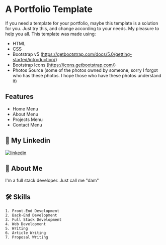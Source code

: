# A Portfolio Template

If you need a template for your portfolio, maybe this template is a solution for you. Just try this, and change according to your needs. My pleasure to help you all. This template was made using:
- HTML
- CSS
- Bootstrap v5 (https://getbootstrap.com/docs/5.0/getting-started/introduction/)
- Bootstrap Icons (https://icons.getbootstrap.com/)
- Photos Source (some of the photos owned by someone, sorry I forgot who has these photos. I hope those who have these photos understand it)

## Features

- Home Menu
- About Menu
- Projects Menu
- Contact Menu

## 🔗 My Linkedin
[![linkedin](https://img.shields.io/badge/linkedin-0A66C2?style=for-the-badge&logo=linkedin&logoColor=white)](https://www.linkedin.com/in/pangeran-saddam-husain-2b5096207/)

## 🚀 About Me
I'm a full stack developer. Just call me "dam"
## 🛠 Skills
    1. Front-End Development
    2. Back-End Development
    3. Full Stack Development
    4. Web Development
    5. Writing
    6. Article Writing
    7. Proposal Writing


